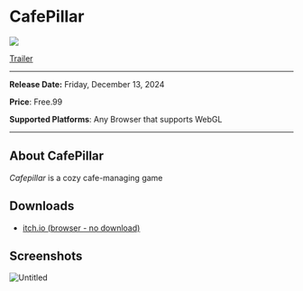 # CafePillar

![](banner-png)



[Trailer](https://www.youtube.com/watch?v=dQw4w9WgXcQ&pp=ygUXbmV2ZXIgZ29ubmEgZ2l2ZSB5b3UgdXA%3D)

------

**Release Date:** Friday, December 13, 2024

**Price**: Free.99

**Supported Platforms**: Any Browser that supports WebGL

------

## About CafePillar

*Cafepillar* is a cozy cafe-managing game

## Downloads

- [itch.io (browser - no download)](https://aroshia.itch.io/cafepillar?secret=sxRkwzsfKWNpgYkhKWZI1OWhH0)

## Screenshots

![Untitled]([https://s3.us-west-2.amazonaws.com/secure.notion-static.com/6bfc4a62-a48f-426b-b83c-7a0596f99cb3/Untitled.png?X-Amz-Algorithm=AWS4-HMAC-SHA256&X-Amz-Content-Sha256=UNSIGNED-PAYLOAD&X-Amz-Credential=AKIAT73L2G45EIPT3X45%2F20220606%2Fus-west-2%2Fs3%2Faws4_request&X-Amz-Date=20220606T184406Z&X-Amz-Expires=86400&X-Amz-Signature=54cfcb7ae2127de2f3292887eff68721caba7013157a5991c347b0107725048f&X-Amz-SignedHeaders=host&response-content-disposition=filename%20%3D%22Untitled.png%22&x-id=GetObject](https://github.com/TeamCaterpillar/Cafepillar/blob/main/Cafepillar_Game/screenshots/cutscene))
